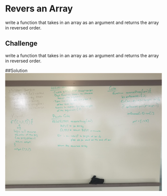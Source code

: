 # Revers an Array
write a function that takes in an array as an argument and returns the array in reversed order.

## Challenge
write a function that takes in an array as an argument and returns the array in reversed order.

##Solution
<img src="../assets/array-reverse.jpg">
